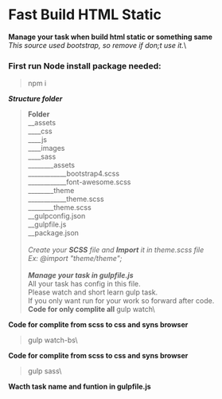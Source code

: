 # Fast Build HTML Static
**Manage your task when build html static or something same**\
*This source used bootstrap, so remove if don;t use it.*\
### First run Node install package needed:
> npm i

***Structure folder***
>**Folder**\
>__assets\
>____css\
>____js\
>____images\
>____sass\
>________assets\
>____________bootstrap4.scss\
>____________font-awesome.scss\
>________theme\
>____________theme.scss\
>________theme.scss\
>__gulpconfig.json\
>__gulpfile.js\
>__package.json\
\
*Create your **SCSS** file and **Import** it in theme.scss file*\
*Ex: @import "theme/theme";*\
\
***Manage your task in gulpfile.js***\
All your task has config in this file. \
Please watch and short learn gulp task.\
If you only want run for your work so forward after code.\
**Code for only complite all**
> gulp watch\


**Code for complite from scss to css and syns browser**
> gulp watch-bs\


**Code for complite from scss to css and syns browser**
> gulp sass\


**Wacth task name and funtion in gulpfile.js**
